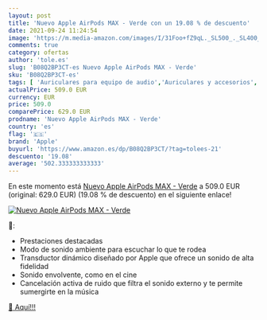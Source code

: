 ```yaml
---
layout: post
title: 'Nuevo Apple AirPods MAX - Verde con un 19.08 % de descuento'
date: 2021-09-24 11:24:54
image: 'https://m.media-amazon.com/images/I/31Foo+fZ9qL._SL500_._SL400_.jpg'
comments: true
category: ofertas
author: 'tole.es'
slug: 'B08Q2BP3CT-es Nuevo Apple AirPods MAX - Verde'
sku: 'B08Q2BP3CT-es'
tags: [ 'Auriculares para equipo de audio','Auriculares y accesorios','Electrónica','apple', ]
actualPrice: 509.0 EUR
currency: EUR
price: 509.0
comparePrice: 629.0 EUR
prodname: 'Nuevo Apple AirPods MAX - Verde'
country: 'es'
flag: '🇪🇸'
brand: 'Apple'
buyurl: 'https://www.amazon.es/dp/B08Q2BP3CT/?tag=tolees-21'
descuento: '19.08'
average: '502.333333333333'
---
```


En este momento está [Nuevo Apple AirPods MAX - Verde](https://www.amazon.es/dp/B08Q2BP3CT/?tag=tolees-21) a 509.0 EUR (original: 629.0 EUR) (19.08 %  de descuento) en el siguiente enlace!

[![Nuevo Apple AirPods MAX - Verde](https://m.media-amazon.com/images/I/31Foo+fZ9qL._SL500_._SL400_.jpg)](https://www.amazon.es/dp/B08Q2BP3CT/?tag=tolees-21)

🔎:

- Prestaciones destacadas
- Modo de sonido ambiente para escuchar lo que te rodea
- Transductor dinámico diseñado por Apple que ofrece un sonido de alta fidelidad
- Sonido envolvente, como en el cine
- Cancelación activa de ruido que filtra el sonido externo y te permite sumergirte en la música

[🛒 Aquí!!!](https://www.amazon.es/dp/B08Q2BP3CT/?tag=tolees-21)
